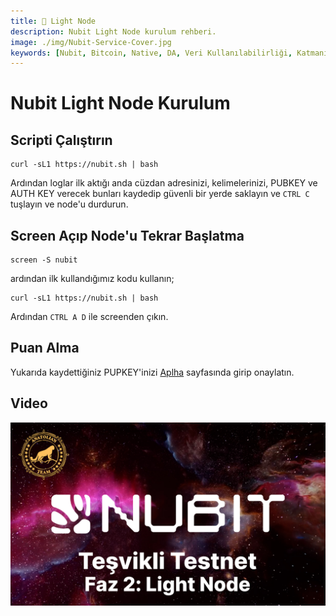 ```yaml
---
title: 💾 Light Node
description: Nubit Light Node kurulum rehberi.
image: ./img/Nubit-Service-Cover.jpg
keywords: [Nubit, Bitcoin, Native, DA, Veri Kullanılabilirliği, Katmanı, kurulum]
---
```


# Nubit Light Node Kurulum 

## Scripti Çalıştırın
```shell
curl -sL1 https://nubit.sh | bash
```

Ardından loglar ilk aktığı anda cüzdan adresinizi, kelimelerinizi, PUBKEY ve AUTH KEY verecek bunları kaydedip güvenli bir yerde saklayın ve `CTRL C` tuşlayın ve node'u durdurun.

## Screen Açıp Node'u Tekrar Başlatma
```shell
screen -S nubit
```

ardından ilk kullandığımız kodu kullanın;
```shell
curl -sL1 https://nubit.sh | bash
```

Ardından `CTRL A D` ile screenden çıkın.

## Puan Alma

Yukarıda kaydettiğiniz PUPKEY'inizi [Aplha](https://alpha.nubit.org/) sayfasında girip onaylatın.

## Video

[![Watch the video](./img/video-2.jpg)](https://youtu.be/krM2OlWnurQ)
